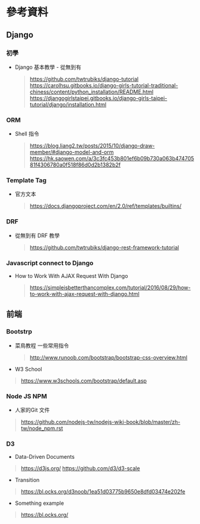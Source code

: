 # 參考資料

## Django
### 初學
  * Django 基本教學 - 從無到有
    > https://github.com/twtrubiks/django-tutorial
    > https://carolhsu.gitbooks.io/django-girls-tutorial-traditional-chiness/content/python_installation/README.html
    > https://djangogirlstaipei.gitbooks.io/django-girls-taipei-tutorial/django/installation.html
### ORM
  * Shell 指令
    > https://blog.liang2.tw/posts/2015/10/django-draw-member/#django-model-and-orm
    > https://hk.saowen.com/a/3c3fc453b801ef6b09b730a063b47470581f4306780a0f518f86d0d2b1382b2f
### Template Tag
  * 官方文本
    > https://docs.djangoproject.com/en/2.0/ref/templates/builtins/
### DRF
 * 從無到有 DRF 教學
    > https://github.com/twtrubiks/django-rest-framework-tutorial
### Javascript connect to Django
 * How to Work With AJAX Request With Django
    > https://simpleisbetterthancomplex.com/tutorial/2016/08/29/how-to-work-with-ajax-request-with-django.html

## 前端
### Bootstrp
  * 菜鳥教程 一些常用指令
    > http://www.runoob.com/bootstrap/bootstrap-css-overview.html
  * W3 School
   > https://www.w3schools.com/bootstrap/default.asp
### Node JS NPM
  * 人家的Git 文件
   > https://github.com/nodejs-tw/nodejs-wiki-book/blob/master/zh-tw/node_npm.rst
### D3
  * Data-Driven Documents
   > https://d3js.org/
   > https://github.com/d3/d3-scale
  * Transition
   > https://bl.ocks.org/d3noob/1ea51d03775b9650e8dfd03474e202fe
  * Something example
   > https://bl.ocks.org/
